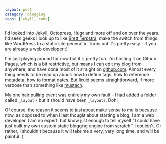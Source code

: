 ```yaml
---
layout: post
category: blogging
tags: [jekyll, code]
---
```

I'd looked into Jekyll, Octopress, Hugo and more off and on over the years. I'd seen geeks I look up to like [Brett Terpstra](http://brettterpstra.com), make the switch from things like WordPress to a static site generator. Turns out it's pretty easy - if you are already a web developer :)

I'm just playing around for now but it is pretty fun. I'm hosting it on Github Pages, which is a bit restrictive, but means I can edit my blog from anywhere, and have done most of it straight on [github.com](github.com). Almost every thing needs to be read up about: how to define tags, how to reference metadata, how to format dates. But liquid seems straightforward, if more verbose than something like [mustach](https://mustache.github.io). 

My one hair pulling event was entirely my own fault - I had added a folder called `_layout` - but it should have been `_layouts`. Doh! 

Of course, the reason it seems to just about make sense to me is because now, as opposed to when I last thought about starting a blog, I am a web developer. I am no expert, but know just enough to tell myself "I could have just built my own custom static blogging engine from scratch." I couldn't. Or rather, I shouldn't because it will take me a very, very long time, and will be painful :(

